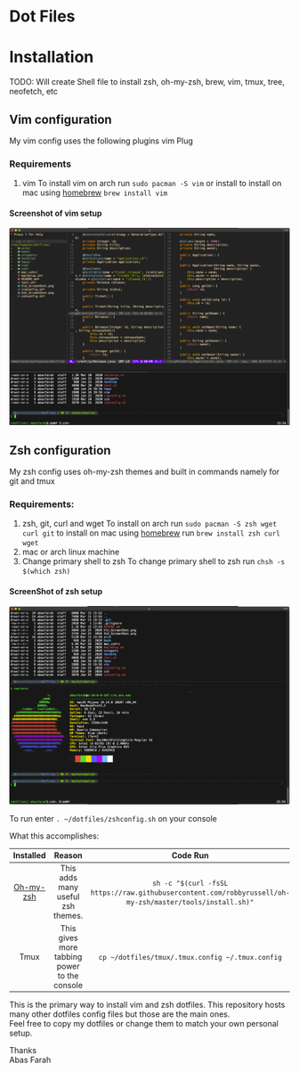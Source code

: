 # Dot Files

# Installation
TODO: Will create Shell file to install zsh, oh-my-zsh, brew, vim, tmux, tree, neofetch, etc

## Vim configuration  
My vim config uses the following plugins
vim Plug


### Requirements 
1. vim
To install vim on arch run 
`sudo pacman -S vim`
or install to install on mac using [homebrew](https://brew.sh/)
`brew install vim`

#### Screenshot of vim setup
![alt text](images/vimScreenshot.png "Vim Setup")

 
## Zsh configuration
My zsh config uses oh-my-zsh themes and built in commands namely for git and tmux

### Requirements:
1. zsh, git, curl and wget
To install on arch run
`sudo pacman -S zsh wget curl git`
to install on mac using [homebrew](https://brew.sh/) run 
`brew install zsh curl wget`
2. mac or arch linux machine
3. Change primary shell to zsh
To change primary shell to zsh run
`chsh -s $(which zsh)`

#### ScreenShot of zsh setup
![alt text](images/zshAndTmuxScreenshot.png "Zsh and Tmux Setup")

To run enter `. ~/dotfiles/zshconfig.sh` on your console 

What this accomplishes:

| Installed                                            | Reason                                      | Code Run                                                                                               |
|:----------------------------------------------------:|:-------------------------------------------:|:------------------------------------------------------------------------------------------------------:|
|[Oh-my-zsh](https://github.com/robbyrussell/oh-my-zsh)|This adds many useful zsh themes.            |`sh -c "$(curl -fsSL https://raw.githubusercontent.com/robbyrussell/oh-my-zsh/master/tools/install.sh)"`|
|Tmux                                                  |This gives more tabbing power to the console |`cp ~/dotfiles/tmux/.tmux.config ~/.tmux.config`                                                        |

This is the primary way to install vim and zsh dotfiles. 
This repository hosts many other dotfiles config files but those are the main ones.  
Feel free to copy my dotfiles or change them to match your own personal setup. 

Thanks  
Abas Farah

